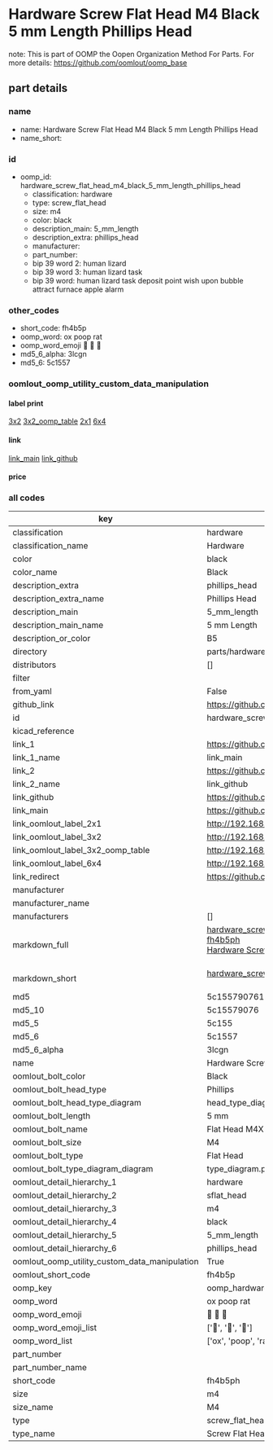 # Hardware Screw Flat Head M4 Black 5 mm Length Phillips Head  

note: This is part of OOMP the Oopen Organization Method For Parts. For more details: https://github.com/oomlout/oomp_base

##  part details
  







### name
* name: Hardware Screw Flat Head M4 Black 5 mm Length Phillips Head
* name_short: 
### id
* oomp_id: hardware_screw_flat_head_m4_black_5_mm_length_phillips_head
  * classification: hardware
  * type: screw_flat_head
  * size: m4
  * color: black
  * description_main: 5_mm_length
  * description_extra: phillips_head
  * manufacturer: 
  * part_number: 
  * bip 39 word 2: human lizard
  * bip 39 word 3: human lizard task
  * bip 39 word: human lizard task deposit point wish upon bubble attract furnace apple alarm

### other_codes
* short_code: fh4b5p
* oomp_word: ox poop rat
* oomp_word_emoji :ox: :poop: :rat:
* md5_6_alpha: 3lcgn
* md5_6: 5c1557






### oomlout_oomp_utility_custom_data_manipulation
#### label print
[3x2](http://192.168.1.245:1112/?label=oomp%203lcgn)
[3x2_oomp_table](http://192.168.1.108:1112/?label=oomp%203lcgn)
[2x1](http://192.168.1.242:1112/?label=oomp%203lcgn)
[6x4](http://192.168.1.55:1112/?label=oomp%203lcgn)    

#### link

[link_main](https://github.com/oomlout/oomlout_oomp_version_1_messy/tree/main/parts/hardware_screw_flat_head_m4_black_5_mm_length_phillips_head) [link_github](https://github.com/oomlout/oomlout_oomp_version_1_messy/tree/main/parts/hardware_screw_flat_head_m4_black_5_mm_length_phillips_head)                             

#### price







### all codes 
| key | value |  
| --- | --- |  
| classification | hardware |  
| classification_name | Hardware |  
| color | black |  
| color_name | Black |  
| description_extra | phillips_head |  
| description_extra_name | Phillips Head |  
| description_main | 5_mm_length |  
| description_main_name | 5 mm Length |  
| description_or_color | B5 |  
| directory | parts/hardware_screw_flat_head_m4_black_5_mm_length_phillips_head |  
| distributors | [] |  
| filter |  |  
| from_yaml | False |  
| github_link | https://github.com/oomlout/oomlout_oomp_part_src/tree/main/parts/hardware_screw_flat_head_m4_black_5_mm_length_phillips_head |  
| id | hardware_screw_flat_head_m4_black_5_mm_length_phillips_head |  
| kicad_reference |  |  
| link_1 | https://github.com/oomlout/oomlout_oomp_version_1_messy/tree/main/parts/hardware_screw_flat_head_m4_black_5_mm_length_phillips_head |  
| link_1_name | link_main |  
| link_2 | https://github.com/oomlout/oomlout_oomp_version_1_messy/tree/main/parts/hardware_screw_flat_head_m4_black_5_mm_length_phillips_head |  
| link_2_name | link_github |  
| link_github | https://github.com/oomlout/oomlout_oomp_version_1_messy/tree/main/parts/hardware_screw_flat_head_m4_black_5_mm_length_phillips_head |  
| link_main | https://github.com/oomlout/oomlout_oomp_version_1_messy/tree/main/parts/hardware_screw_flat_head_m4_black_5_mm_length_phillips_head |  
| link_oomlout_label_2x1 | http://192.168.1.242:1112/?label=oomp%203lcgn |  
| link_oomlout_label_3x2 | http://192.168.1.245:1112/?label=oomp%203lcgn |  
| link_oomlout_label_3x2_oomp_table | http://192.168.1.108:1112/?label=oomp%203lcgn |  
| link_oomlout_label_6x4 | http://192.168.1.55:1112/?label=oomp%203lcgn |  
| link_redirect | https://github.com/oomlout/oomlout_oomp_version_1_messy/tree/main/parts/hardware_screw_flat_head_m4_black_5_mm_length_phillips_head |  
| manufacturer |  |  
| manufacturer_name |  |  
| manufacturers | [] |  
| markdown_full | [hardware_screw_flat_head_m4_black_5_mm_length_phillips_head](none)<br>[fh4b5ph](none)<br>[Hardware Screw Flat Head M4 Black 5 Mm Length Phillips Head](none)<br><br> |  
| markdown_short | [hardware_screw_flat_head_m4_black_5_mm_length_phillips_head](none)<br><br> |  
| md5 | 5c155790761d5ddff253a3b1bc20b376 |  
| md5_10 | 5c15579076 |  
| md5_5 | 5c155 |  
| md5_6 | 5c1557 |  
| md5_6_alpha | 3lcgn |  
| name | Hardware Screw Flat Head M4 Black 5 mm Length Phillips Head |  
| oomlout_bolt_color | Black |  
| oomlout_bolt_head_type | Phillips |  
| oomlout_bolt_head_type_diagram | head_type_diagram.png |  
| oomlout_bolt_length | 5 mm |  
| oomlout_bolt_name | Flat Head M4X5 mm Black (Phillips) |  
| oomlout_bolt_size | M4 |  
| oomlout_bolt_type | Flat Head |  
| oomlout_bolt_type_diagram_diagram | type_diagram.png |  
| oomlout_detail_hierarchy_1 | hardware |  
| oomlout_detail_hierarchy_2 | sflat_head |  
| oomlout_detail_hierarchy_3 | m4 |  
| oomlout_detail_hierarchy_4 | black |  
| oomlout_detail_hierarchy_5 | 5_mm_length |  
| oomlout_detail_hierarchy_6 | phillips_head |  
| oomlout_oomp_utility_custom_data_manipulation | True |  
| oomlout_short_code | fh4b5p |  
| oomp_key | oomp_hardware_screw_flat_head_m4_black_5_mm_length_phillips_head |  
| oomp_word | ox poop rat |  
| oomp_word_emoji | :ox: :poop: :rat: |  
| oomp_word_emoji_list | [':ox:', ':poop:', ':rat:'] |  
| oomp_word_list | ['ox', 'poop', 'rat'] |  
| part_number |  |  
| part_number_name |  |  
| short_code | fh4b5ph |  
| size | m4 |  
| size_name | M4 |  
| type | screw_flat_head |  
| type_name | Screw Flat Head |  
